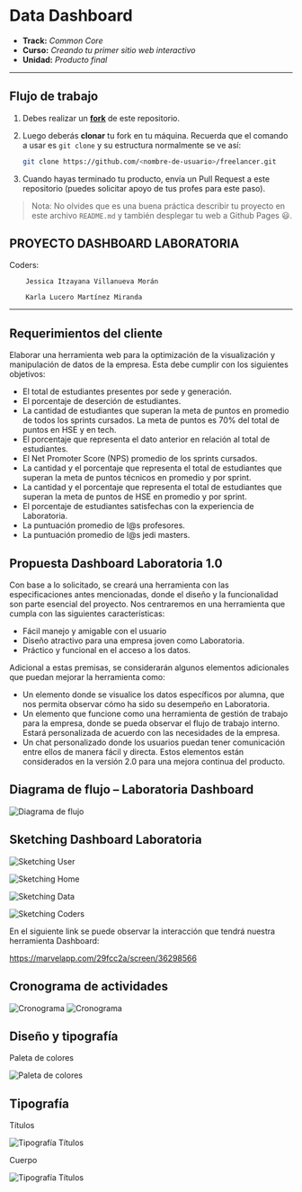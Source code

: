# Data Dashboard

* **Track:** _Common Core_
* **Curso:** _Creando tu primer sitio web interactivo_
* **Unidad:** _Producto final_

***

## Flujo de trabajo

1. Debes realizar un [**fork**](https://gist.github.com/ivandevp/1de47ae69a5e139a6622d78c882e1f74)
   de este repositorio.

2. Luego deberás **clonar** tu fork en tu máquina. Recuerda que el comando a usar
   es `git clone` y su estructura normalmente se ve así:

   ```bash
   git clone https://github.com/<nombre-de-usuario>/freelancer.git
   ```

3. Cuando hayas terminado tu producto, envía un Pull Request a este repositorio
   (puedes solicitar apoyo de tus profes para este paso).

> Nota: No olvides que es una buena práctica describir tu proyecto en este
> archivo `README.md` y también desplegar tu web a Github Pages :smiley:.

## PROYECTO DASHBOARD LABORATORIA
Coders:

        Jessica Itzayana Villanueva Morán

        Karla Lucero Martínez Miranda

***

## Requerimientos del cliente

Elaborar una herramienta web para la optimización de la visualización y manipulación de datos de la empresa. Esta debe cumplir con los siguientes objetivos:
- El total de estudiantes presentes por sede y generación.
-	El porcentaje de deserción de estudiantes.
-	La cantidad de estudiantes que superan la meta de puntos en promedio de todos los sprints cursados. La meta de puntos es 70% del total de puntos en HSE y en tech.
-	El porcentaje que representa el dato anterior en relación al total de estudiantes.
-	El Net Promoter Score (NPS) promedio de los sprints cursados.
-	La cantidad y el porcentaje que representa el total de estudiantes que superan la meta de puntos técnicos en promedio y por sprint.
-	La cantidad y el porcentaje que representa el total de estudiantes que superan la meta de puntos de HSE en promedio y por sprint.
-	El porcentaje de estudiantes satisfechas con la experiencia de Laboratoria.
-	La puntuación promedio de l@s profesores.
-	La puntuación promedio de l@s jedi masters.

## Propuesta Dashboard Laboratoria 1.0

Con base a lo solicitado, se creará una herramienta con las especificaciones antes mencionadas, donde el diseño y la funcionalidad son parte esencial del proyecto. Nos centraremos en una herramienta que cumpla con las siguientes características:
-	Fácil manejo y amigable con el usuario
-	Diseño atractivo para una empresa joven como Laboratoria.
-	Práctico y funcional en el acceso a los datos.

Adicional a estas premisas, se considerarán algunos elementos adicionales que puedan mejorar la herramienta como:
-	Un elemento donde se visualice los datos específicos por alumna, que nos permita observar cómo ha sido su desempeño en Laboratoria.
-	Un elemento que funcione como una herramienta de gestión de trabajo para la empresa, donde se pueda observar el flujo de trabajo interno. Estará personalizada de acuerdo con las necesidades de la empresa.
-	Un chat personalizado donde los usuarios puedan tener comunicación entre ellos de manera fácil y directa.
Estos elementos están considerados en la versión 2.0 para una mejora continua del producto.

## Diagrama de flujo – Laboratoria Dashboard
![Diagrama de flujo](assets/images/diagrama-de-flujo.jpg)

## Sketching Dashboard Laboratoria
![Sketching User](assets/images/desktop-01.jpg)

![Sketching Home](assets/images/desktop-02.jpg)

![Sketching Data](assets/images/desktop-03.jpg)

![Sketching Coders](assets/images/desktop-04.jpg)

En el siguiente link se puede observar la interacción que tendrá nuestra herramienta Dashboard:

https://marvelapp.com/29fcc2a/screen/36298566

## Cronograma de actividades
![Cronograma](assets/images/cronograma.jpg)
![Cronograma](assets/images/cronograma-02.jpg)

## Diseño y tipografía
Paleta de colores

![Paleta de colores](assets/images/paleta-colores.jpg)

## Tipografía
Títulos

![Tipografía Títulos](assets/images/tipografia.jpg)

Cuerpo

![Tipografía Títulos](assets/images/tipografia-02.jpg)
